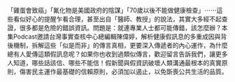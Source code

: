 「雞蛋會致癌」「氟化物是美國政府的陰謀」「70歲以後不能做健康檢查」⋯⋯這些看似好心的提醒乍看合理，甚至出自「醫師、教授」的說法，其實大多經不起查證，很多都是危險的錯誤資訊。問題是：就連專業人士都可能傳錯，該怎麼辦？本集Podcast邀請台灣事實查核中心總編輯陳偉婷，解析健康假訊息的多重成因與背後機制，拆解這些「似是而非」的傳言真相，更要深入傳遞者的內心運作，為什麼總有人愛傳這類假訊息呢？如果你也收到過類似傳言，歡迎留言告訴我們，讓更多人知道，哪些話該信、哪些不能信！假新聞與假資訊破壞人類溝通最根本的真實原則，傷害民主運作最基礎的信賴原則，必須加以遏止，以免斲喪公共生活的品質。